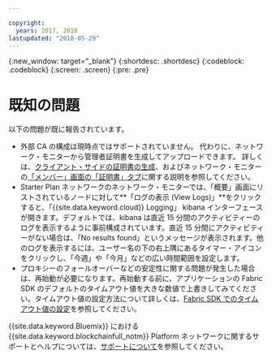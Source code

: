 ```yaml
---

copyright:
  years: 2017, 2018
lastupdated: "2018-05-29"
---
```


{:new_window: target="_blank"}
{:shortdesc: .shortdesc}
{:codeblock: .codeblock}
{:screen: .screen}
{:pre: .pre}


# 既知の問題

以下の問題が既に報告されています。
- 外部 CA の構成は現時点ではサポートされていません。  代わりに、ネットワーク・モニターから管理者証明書を生成してアップロードできます。 詳しくは、[クライアント・サイドの証明書の生成](v10_application.html#generating-the-client-side-certificates)、およびネットワーク・モニターの[「メンバー」画面の「証明書」タブ](v10_dashboard.html#members)に関する説明を参照してください。
- Starter Plan ネットワークのネットワーク・モニターでは、「概要」画面にリストされているノードに対して**「ログの表示 (View Logs)」**をクリックすると、「{{site.data.keyword.cloud}} Logging」 kibana インターフェースが開きます。デフォルトでは、kibana は直近 15 分間のアクティビティーのログを表示するように事前構成されています。直近 15 分間にアクティビティーがない場合は、「No results found」というメッセージが表示されます。他のログを表示するには、ユーザー名の下の右上隅にあるタイマー・アイコンをクリックし、「今週」や「今月」などの広い時間範囲を設定します。
- プロキシーのフォールオーバーなどの安定性に関する問題が発生した場合は、再始動が必要になります。再始動する前に、アプリケーションの Fabric SDK のデフォルトのタイムアウト値を大きな数値で上書きしてみてください。タイムアウト値の設定方法について詳しくは、[Fabric SDK でのタイムアウト値の設定](v10_application.html#set-timeout-in-sdk)を参照してください。

{{site.data.keyword.Bluemix}} における {{site.data.keyword.blockchainfull_notm}} Platform ネットワークに関するサポートとヘルプについては、[サポートについて](ibmblockchain_support.html)を参照してください。

<!--
## Updating chaincode with Enterprise Plan migration to Hyperledger Fabric 1.1
-	Users who migrate from networks based on Hyperledger Fabric 1.0 to networks based on Fabric 1.1 will need to update the dependencies in their chaincode. If they do not, there is a risk of a service disruption.
- This does not apply to users that uploaded their chaincode without dependencies, using a .go file.
- **Update your chaincode using the following steps:**
  **1.** You can use any  golang vendoring tool to update your chaincode. It will be easiest to use the same tool that was used to include dependencies in the original file. Many early Fabric samples used the govendor tool. If your chaincode used govendor, you can update your dependencies using the following command in the directory above the vendor folder.
      govendor update all +v
  * You can use `go build` to check that the new code compiles and that the update worked.
  * You can test your chaincode by installing and instantiating it on a Starter Plan Network. All chaincode that works on Starter Plan will also work on Enterprise Plan after the upgrade.
  **2.** Once your chaincode dependencies are up to date, you can use the network monitor to [update your chaincode](install_instatiate_chaincode.html#Updating a chaincode).
-->
